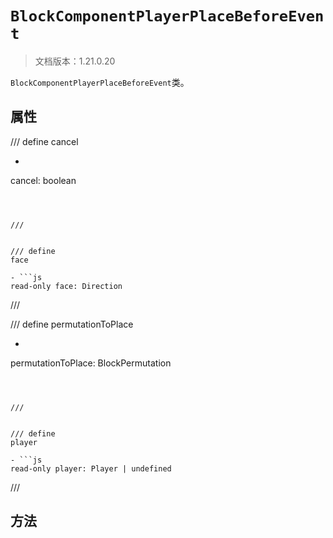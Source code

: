 # `BlockComponentPlayerPlaceBeforeEvent`

> 文档版本：1.21.0.20

`BlockComponentPlayerPlaceBeforeEvent`类。

## 属性

/// define
cancel

- ```js
cancel: boolean
```



///


/// define
face

- ```js
read-only face: Direction
```



///


/// define
permutationToPlace

- ```js
permutationToPlace: BlockPermutation
```



///


/// define
player

- ```js
read-only player: Player | undefined
```



///


## 方法
